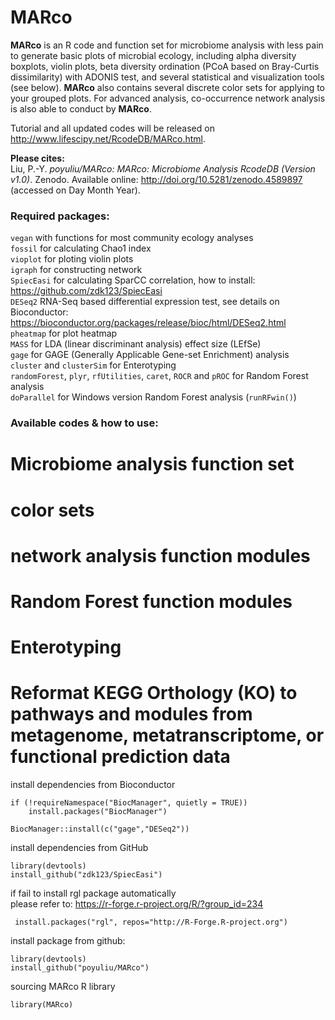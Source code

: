 # MARco

**MARco** is an R code and function set for microbiome analysis with less pain to generate basic plots of microbial ecology, including alpha diversity boxplots, violin plots, beta diversity ordination (PCoA based on Bray-Curtis dissimilarity) with ADONIS test, and several statistical and visualization tools (see below). **MARco** also contains several discrete color sets for applying to your grouped plots. For advanced analysis, co-occurrence network analysis is also able to conduct by **MARco**.

Tutorial and all updated codes will be released on <http://www.lifescipy.net/RcodeDB/MARco.html>.

**Please cites:**  
Liu, P.-Y. _poyuliu/MARco: MARco: Microbiome Analysis RcodeDB (Version v1.0)_. Zenodo. Available online: http://doi.org/10.5281/zenodo.4589897 (accessed on Day Month Year).

### Required packages:
`vegan` with functions for most community ecology analyses  
`fossil` for calculating Chao1 index  
`vioplot` for ploting violin plots  
`igraph` for constructing network  
`SpiecEasi` for calculating SparCC correlation, how to install: <https://github.com/zdk123/SpiecEasi>  
`DESeq2` RNA-Seq based differential expression test, see details on Bioconductor: <https://bioconductor.org/packages/release/bioc/html/DESeq2.html>  
`pheatmap` for plot heatmap  
`MASS` for LDA (linear discriminant analysis) effect size (LEfSe)  
`gage` for GAGE (Generally Applicable Gene-set Enrichment) analysis  
`cluster` and `clusterSim` for Enterotyping  
`randomForest`, `plyr`, `rfUtilities`, `caret`, `ROCR` and `pROC` for Random Forest analysis  
`doParallel` for Windows version Random Forest analysis (`runRFwin()`)  

### Available codes & how to use:
# Microbiome analysis function set
# color sets
# network analysis function modules
# Random Forest function modules
# Enterotyping 
# Reformat KEGG Orthology (KO) to pathways and modules from metagenome, metatranscriptome, or functional prediction data  

install dependencies from Bioconductor  
```
if (!requireNamespace("BiocManager", quietly = TRUE))
    install.packages("BiocManager")

BiocManager::install(c("gage","DESeq2"))
```  
install dependencies from GitHub  
```
library(devtools)
install_github("zdk123/SpiecEasi")
```  
if fail to install rgl package automatically  
please refer to: <https://r-forge.r-project.org/R/?group_id=234>
```
 install.packages("rgl", repos="http://R-Forge.R-project.org")
```

install package from github:
```
library(devtools)
install_github("poyuliu/MARco")
``` 
sourcing MARco R library 
```
library(MARco)
```
